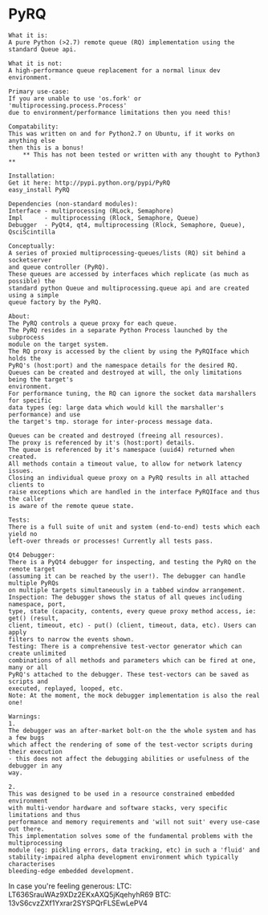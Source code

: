PyRQ
====
    What it is:
    A pure Python (>2.7) remote queue (RQ) implementation using the standard Queue api.
    
    What it is not:
    A high-performance queue replacement for a normal linux dev environment.
    
    Primary use-case:
    If you are unable to use 'os.fork' or 'multiprocessing.process.Process'
    due to environment/performance limitations then you need this!
    
    Compatability:
    This was written on and for Python2.7 on Ubuntu, if it works on anything else
    then this is a bonus!
        ** This has not been tested or written with any thought to Python3 **
    
    Installation:
    Get it here: http://pypi.python.org/pypi/PyRQ
    easy_install PyRQ
    
    Dependencies (non-standard modules):
    Interface - multiprocessing (RLock, Semaphore)
    Impl      - multiprocessing (Rlock, Semaphore, Queue)
    Debugger  - PyQt4, qt4, multiprocessing (Rlock, Semaphore, Queue), QsciScintilla
    
    Conceptually:
    A series of proxied multiprocessing-queues/lists (RQ) sit behind a socketserver
    and queue controller (PyRQ).
    These queues are accessed by interfaces which replicate (as much as possible) the 
    standard python Queue and multiprocessing.queue api and are created using a simple
    queue factory by the PyRQ.
    
    About:
    The PyRQ controls a queue proxy for each queue.
    The PyRQ resides in a separate Python Process launched by the subprocess
    module on the target system.
    The RQ proxy is accessed by the client by using the PyRQIface which holds the
    PyRQ's (host:port) and the namespace details for the desired RQ.
    Queues can be created and destroyed at will, the only limitations being the target's
    environment.
    For performance tuning, the RQ can ignore the socket data marshallers for specific
    data types (eg: large data which would kill the marshaller's performance) and use
    the target's tmp. storage for inter-process message data.
    
    Queues can be created and destroyed (freeing all resources).
    The proxy is referenced by it's (host:port) details.
    The queue is referenced by it's namespace (uuid4) returned when created.
    All methods contain a timeout value, to allow for network latency issues.
    Closing an individual queue proxy on a PyRQ results in all attached clients to
    raise exceptions which are handled in the interface PyRQIface and thus the caller
    is aware of the remote queue state.
    
    Tests:
    There is a full suite of unit and system (end-to-end) tests which each yield no
    left-over threads or processes! Currently all tests pass.
    
    Qt4 Debugger:
    There is a PyQt4 debugger for inspecting, and testing the PyRQ on the remote target
    (assuming it can be reached by the user!). The debugger can handle multiple PyRQs 
    on multiple targets simultaneously in a tabbed window arrangement.
    Inspection: The debugger shows the status of all queues including namespace, port,
    type, state (capacity, contents, every queue proxy method access, ie: get() (result,
    client, timeout, etc) - put() (client, timeout, data, etc). Users can apply
    filters to narrow the events shown.
    Testing: There is a comprehensive test-vector generator which can create unlimited
    combinations of all methods and parameters which can be fired at one, many or all
    PyRQ's attached to the debugger. These test-vectors can be saved as scripts and
    executed, replayed, looped, etc.
    Note: At the moment, the mock debugger implementation is also the real one!
    
    Warnings:
    1.
    The debugger was an after-market bolt-on the the whole system and has a few bugs
    which affect the rendering of some of the test-vector scripts during their execution
    - this does not affect the debugging abilities or usefulness of the debugger in any
    way.
    
    2.
    This was designed to be used in a resource constrained embedded environment
    with multi-vendor hardware and software stacks, very specific limitations and thus
    performance and memory requirements and 'will not suit' every use-case out there.
    This implementation solves some of the fundamental problems with the multiprocessing
    module (eg: pickling errors, data tracking, etc) in such a 'fluid' and
    stability-impaired alpha development environment which typically characterises
    bleeding-edge embedded development.

In case you're feeling generous:
LTC: LT636SrauWAz9XDz2EKxAXQ5jKqehyhR69
BTC: 13vS6cvzZXf1Yxrar2SYSPQrFLSEwLePV4
